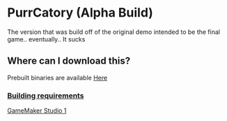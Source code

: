 # PurrCatory (Alpha Build)

The version that was build off of the original demo intended to be the final game.. eventually.. It sucks

## Where can I download this?

Prebuilt binaries are available [Here](https://github.com/pikakid98-games/purrcatory-archives/releases)

### <b><u>Building requirements</b></u>

[GameMaker Studio 1](https://gminstall.yoyogames.com/downloads/gm-studio/GMStudio-Installer-1.4.9999.exe)
